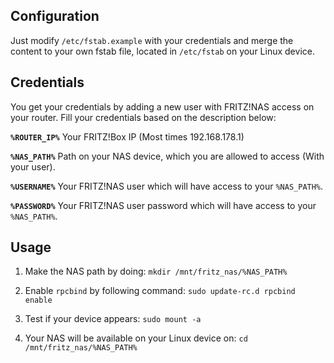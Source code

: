 
## Configuration
Just modify `/etc/fstab.example` with your credentials and merge the content to your own fstab file, located in `/etc/fstab` on your Linux device.

## Credentials
You get your credentials by adding a new user with FRITZ!NAS access on your router. Fill your credentials based on the description below:

**`%ROUTER_IP%`**
Your FRITZ!Box IP (Most times 192.168.178.1)

**`%NAS_PATH%`**
Path on your NAS device, which you are allowed to access (With your user).

**`%USERNAME%`**
Your FRITZ!NAS user which will have access to your `%NAS_PATH%`.

**`%PASSWORD%`**
Your FRITZ!NAS user password which will have access to your `%NAS_PATH%`.

## Usage

 1. Make the NAS path by doing: 
 `mkdir /mnt/fritz_nas/%NAS_PATH%`

2. Enable `rpcbind` by following command:
`sudo update-rc.d rpcbind enable`

3. Test if your device appears:
`sudo mount -a`

4. Your NAS will be available on your Linux device on: 
`cd /mnt/fritz_nas/%NAS_PATH%`
